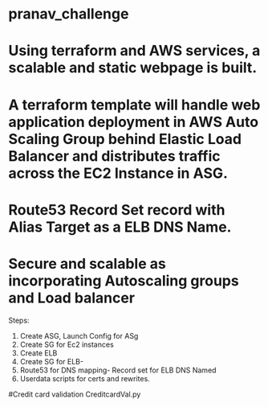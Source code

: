 # pranav_challenge

# Using terraform and AWS services, a scalable and static webpage is built.

# A terraform template will handle web application deployment in AWS Auto Scaling Group behind Elastic Load Balancer and distributes traffic across the EC2 Instance in ASG. 
# Route53 Record Set record with Alias Target as a ELB DNS Name.
# Secure and scalable as incorporating Autoscaling groups and Load balancer

Steps:
1. Create ASG, Launch Config for ASg
2. Create SG for Ec2 instances
3. Create ELB
4. Create SG for ELB-
4. Route53 for DNS mapping- Record set for ELB DNS Named
5. Userdata scripts for certs and rewrites.


#Credit card validation
CreditcardVal.py
